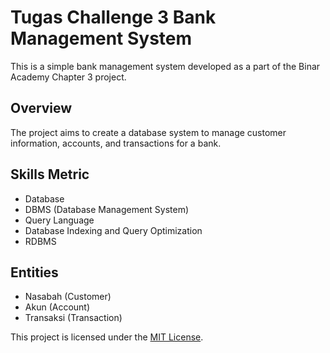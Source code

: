 # Tugas Challenge 3 Bank Management System

This is a simple bank management system developed as a part of the Binar Academy Chapter 3 project.

## Overview

The project aims to create a database system to manage customer information, accounts, and transactions for a bank.

## Skills Metric
- Database
- DBMS (Database Management System)
- Query Language
- Database Indexing and Query Optimization
- RDBMS

## Entities

- Nasabah (Customer)
- Akun (Account)
- Transaksi (Transaction)

This project is licensed under the [MIT License](link-to-your-license-file).

